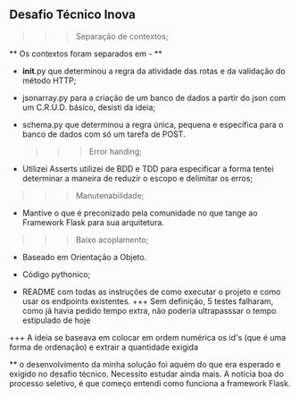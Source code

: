 ## Desafio Técnico Inova

  >>> Separação de contextos;

** Os contextos foram separados em - **

* __init__.py que determinou a regra da atividade das rotas e da validação do método HTTP;

* jsonarray.py para a criação de um banco de dados a partir do json com um C.R.U.D. básico, desisti da ideia;

* schema.py que determinou a regra única, pequena e específica para o banco de dados com só um tarefa de POST.

  >>> Error handing;

* Utilizei Asserts utilizei de BDD e TDD para especificar a forma tentei determinar a maneira de reduzir o escopo e delimitar os erros;

 >>> Manutenabilidade;

* Mantive o que é preconizado pela comunidade no que tange ao Framework Flask para sua arquitetura.

>>> Baixo acoplamento;

* Baseado em Orientação a Objeto.

- Código pythonico;

- README com todas as instruções de como executar o projeto e como usar os endpoints existentes.
+++ Sem definição, 5 testes falharam, como já havia pedido tempo extra, não poderia ultrapasssar o tempo estipulado de hoje

+++ A ideia se baseava em colocar em ordem numérica os id's (que é uma forma de ordenação) e extrair a quantidade exigida

** o desenvolvimento da minha solução foi aquém do que era esperado e exigido no desafio técnico.
Necessito estudar ainda mais. A notícia boa do processo seletivo, é que começo entendi como funciona a framework Flask.
